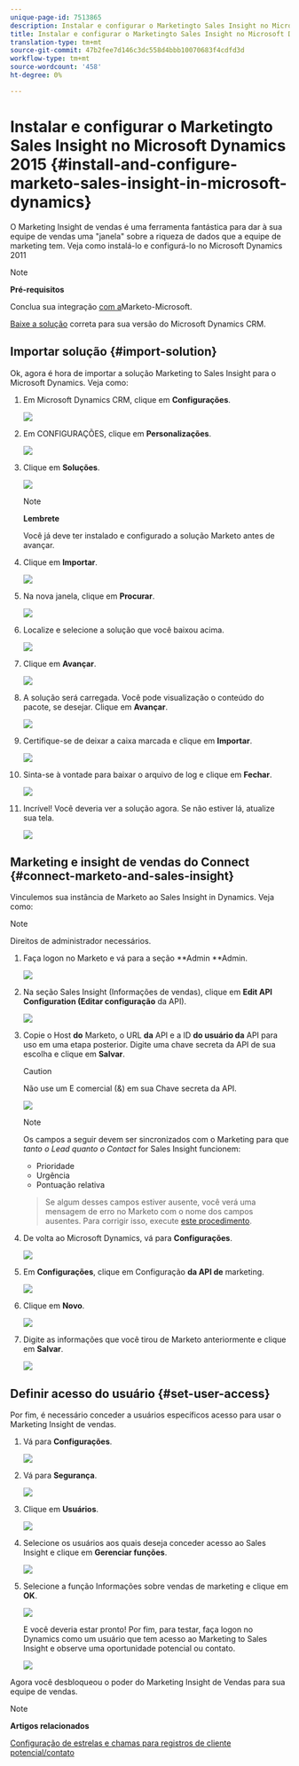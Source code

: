 ```yaml
---
unique-page-id: 7513865
description: Instalar e configurar o Marketingto Sales Insight no Microsoft Dynamics 2015 - Documentos do Marketing - Documentação do produto
title: Instalar e configurar o Marketingto Sales Insight no Microsoft Dynamics 2015
translation-type: tm+mt
source-git-commit: 47b2fee7d146c3dc558d4bbb10070683f4cdfd3d
workflow-type: tm+mt
source-wordcount: '458'
ht-degree: 0%

---
```



# Instalar e configurar o Marketingto Sales Insight no Microsoft Dynamics 2015 {#install-and-configure-marketo-sales-insight-in-microsoft-dynamics}

O Marketing Insight de vendas é uma ferramenta fantástica para dar à sua equipe de vendas uma &quot;janela&quot; sobre a riqueza de dados que a equipe de marketing tem. Veja como instalá-lo e configurá-lo no Microsoft Dynamics 2011

>[!NOTE]
>
>**Pré-requisitos**
>
>Conclua sua integração [com a](http://docs.marketo.com/x/ZwBd)Marketo-Microsoft.
>
>[Baixe a solução](http://docs.marketo.com/x/LoJo) correta para sua versão do Microsoft Dynamics CRM.

## Importar solução {#import-solution}

Ok, agora é hora de importar a solução Marketing to Sales Insight para o Microsoft Dynamics. Veja como:

1. Em Microsoft Dynamics CRM, clique em **Configurações**.

   ![](assets/image2014-12-12-9-3a4-3a56.png)

1. Em CONFIGURAÇÕES, clique em **Personalizações**.

   ![](assets/image2015-4-29-14-3a22-3a1.png)

1. Clique em **Soluções**.

   ![](assets/image2014-12-12-9-3a5-3a17.png)

   >[!NOTE]
   >
   >**Lembrete**
   >
   >
   >Você já deve ter instalado e configurado a solução Marketo antes de avançar.

1. Clique em **Importar**.

   ![](assets/image2014-12-12-9-3a5-3a27.png)

1. Na nova janela, clique em **Procurar**.

   ![](assets/image2014-12-12-9-3a5-3a36.png)

1. Localize e selecione a solução que você baixou acima.

   ![](assets/image2014-12-12-9-3a5-3a45.png)

1. Clique em **Avançar**.

   ![](assets/image2014-12-12-9-3a5-3a55.png)

1. A solução será carregada. Você pode visualização o conteúdo do pacote, se desejar. Clique em **Avançar**.

   ![](assets/image2014-12-12-9-3a6-3a10.png)

1. Certifique-se de deixar a caixa marcada e clique em **Importar**.

   ![](assets/image2014-12-12-9-3a6-3a19.png)

1. Sinta-se à vontade para baixar o arquivo de log e clique em **Fechar**.

   ![](assets/image2014-12-12-9-3a6-3a29.png)

1. Incrível! Você deveria ver a solução agora. Se não estiver lá, atualize sua tela.

   ![](assets/image2014-12-12-9-3a6-3a40.png)

## Marketing e insight de vendas do Connect {#connect-marketo-and-sales-insight}

Vinculemos sua instância de Marketo ao Sales Insight in Dynamics. Veja como:

>[!NOTE]
>
>Direitos de administrador necessários.

1. Faça logon no Marketo e vá para a seção **Admin **Admin.

   ![](assets/image2014-12-12-9-3a6-3a50.png)

1. Na seção Sales Insight (Informações de vendas), clique em **Edit API Configuration (Editar configuração** da API).

   ![](assets/image2014-12-12-9-3a7-3a0.png)

1. Copie o Host **do** Marketo, o URL **da** API e a ID **do usuário da** API para uso em uma etapa posterior. Digite uma chave secreta da API de sua escolha e clique em **Salvar**.

   >[!CAUTION]
   >
   >Não use um E comercial (&amp;) em sua Chave secreta da API.

   ![](assets/image2014-12-12-9-3a7-3a9.png)

   >[!NOTE]
   >
   >Os campos a seguir devem ser sincronizados com o Marketing para que *tanto o Lead quanto o Contact* for Sales Insight funcionem:
   >
   >    
   >    
   >    * Prioridade
   >    * Urgência
   >    * Pontuação relativa

   >    
   >    
   >Se algum desses campos estiver ausente, você verá uma mensagem de erro no Marketo com o nome dos campos ausentes. Para corrigir isso, execute [este procedimento](../../../../product-docs/marketo-sales-insight/msi-for-microsoft-dynamics/setting-up-and-using/required-fields-for-syncing-marketo-with-dynamics.md).

1. De volta ao Microsoft Dynamics, vá para **Configurações**.

   ![](assets/image2014-12-12-9-3a7-3a25.png)

1. Em **Configurações**, clique em Configuração **da API de** marketing.

   ![](assets/image2014-12-12-9-3a7-3a34.png)

1. Clique em **Novo**.

   ![](assets/image2014-12-12-9-3a8-3a8.png)

1. Digite as informações que você tirou de Marketo anteriormente e clique em **Salvar**.

   ![](assets/image2014-12-12-9-3a8-3a17.png)

## Definir acesso do usuário {#set-user-access}

Por fim, é necessário conceder a usuários específicos acesso para usar o Marketing Insight de vendas.

1. Vá para **Configurações**.

   ![](assets/image2014-12-12-9-3a8-3a34.png)

1. Vá para **Segurança**.

   ![](assets/image2015-4-29-14-3a56-3a33.png)

1. Clique em **Usuários**.

   ![](assets/image2015-4-29-14-3a57-3a46.png)

1. Selecione os usuários aos quais deseja conceder acesso ao Sales Insight e clique em **Gerenciar funções**.

   ![](assets/image2015-4-29-14-3a59-3a31.png)

1. Selecione a função Informações sobre vendas de marketing e clique em **OK**.

   ![](assets/image2014-12-12-9-3a9-3a22.png)

   E você deveria estar pronto! Por fim, para testar, faça logon no Dynamics como um usuário que tem acesso ao Marketing to Sales Insight e observe uma oportunidade potencial ou contato.

   ![](assets/image2015-4-29-15-3a2-3a27.png)

Agora você desbloqueou o poder do Marketing Insight de Vendas para sua equipe de vendas.

>[!NOTE]
>
>**Artigos relacionados**
>
>[Configuração de estrelas e chamas para registros de cliente potencial/contato](http://docs.marketo.com/x/BICMAg)

